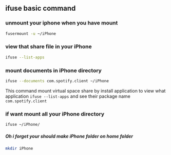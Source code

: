 ## ifuse basic command

### unmount your iphone when you have mount

```bash
fusermount -u ~/iPhone
```

### view that share file in your iPhone

```bash
ifuse --list-apps
```

### mount documents in iPhone directory

```bash
ifuse --documents com.spotify.client ~/iPhone
```

This command mount virtual space share by install application to view what application `ifuse --list-apps` and see their package name `com.spotify.client`

### if want mount all your iPhone directory

```bash
ifuse ~/iPhone/
```

##### Oh i forget your should make iPhone folder on home folder

```bash
mkdir iPhone
```
